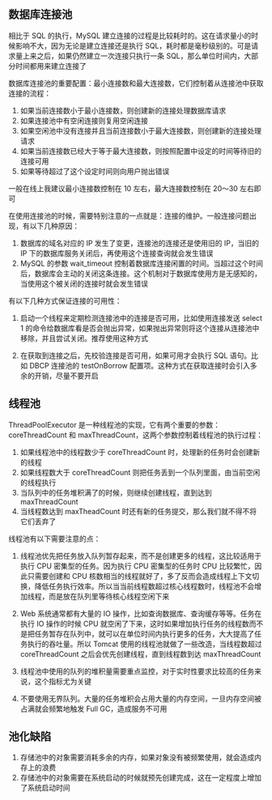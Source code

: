 ## 数据库连接池
相比于 SQL 的执行，MySQL 建立连接的过程是比较耗时的。这在请求量小的时候影响不大，因为无论是建立连接还是执行 SQL，耗时都是毫秒级别的。可是请求量上来之后，如果仍然建立一次连接只执行一条 SQL，那么单位时间内，大部分时间都用来建立连接了


数据库连接池的重要配置：最小连接数和最大连接数，它们控制着从连接池中获取连接的流程：
1. 如果当前连接数小于最小连接数，则创建新的连接处理数据库请求
2. 如果连接池中有空闲连接则复用空闲连接
3. 如果空闲池中没有连接并且当前连接数小于最大连接数，则创建新的连接处理请求
4. 如果当前连接数已经大于等于最大连接数，则按照配置中设定的时间等待旧的连接可用
5. 如果等待超过了这个设定时间则向用户抛出错误

一般在线上我建议最小连接数控制在 10 左右，最大连接数控制在 20～30 左右即可

在使用连接池的时候，需要特别注意的一点就是：连接的维护。一般连接问题出现，有以下几种原因：
1. 数据库的域名对应的 IP 发生了变更，连接池的连接还是使用旧的 IP，当旧的 IP 下的数据库服务关闭后，再使用这个连接查询就会发生错误
2. MySQL 的参数 wait_timeout 控制着数据库连接闲置的时间。当超过这个时间后，数据库会主动的关闭这条连接。这个机制对于数据库使用方是无感知的，当使用这个被关闭的连接时就会发生错误

有以下几种方式保证连接的可用性：
1. 启动一个线程来定期检测连接池中的连接是否可用，比如使用连接发送 select 1 的命令给数据库看是否会抛出异常，如果抛出异常则将这个连接从连接池中移除，并且尝试关闭。推荐使用这种方式

2. 在获取到连接之后，先校验连接是否可用，如果可用才会执行 SQL 语句。比如 DBCP 连接池的 testOnBorrow 配置项。这种方式在获取连接时会引入多余的开销，尽量不要开启


## 线程池
ThreadPoolExecutor 是一种线程池的实现，它有两个重要的参数：coreThreadCount 和 maxThreadCount，这两个参数控制着线程池的执行过程：
1. 如果线程池中的线程数少于 coreThreadCount 时，处理新的任务时会创建新的线程
2. 如果线程数大于 coreThreadCount 则把任务丢到一个队列里面，由当前空闲的线程执行
3. 当队列中的任务堆积满了的时候，则继续创建线程，直到达到 maxThreadCount
4. 当线程数达到 maxTheadCount 时还有新的任务提交，那么我们就不得不将它们丢弃了

线程池有以下需要注意的点：
1. 线程池优先把任务放入队列暂存起来，而不是创建更多的线程，这比较适用于执行 CPU 密集型的任务。因为执行 CPU 密集型的任务时 CPU 比较繁忙，因此只需要创建和 CPU 核数相当的线程就好了，多了反而会造成线程上下文切换，降低任务执行效率。所以当当前线程数超过核心线程数时，线程池不会增加线程，而是放在队列里等待核心线程空闲下来

2. Web 系统通常都有大量的 IO 操作，比如查询数据库、查询缓存等等。任务在执行 IO 操作的时候 CPU 就空闲了下来，这时如果增加执行任务的线程数而不是把任务暂存在队列中，就可以在单位时间内执行更多的任务，大大提高了任务执行的吞吐量。所以 Tomcat 使用的线程池就做了一些改造，当线程数超过 coreThreadCount 之后会优先创建线程，直到线程数到达 maxThreadCount

3. 线程池中使用的队列的堆积量需要重点监控，对于实时性要求比较高的任务来说，这个指标尤为关键

4. 不要使用无界队列。大量的任务堆积会占用大量的内存空间，一旦内存空间被占满就会频繁地触发 Full GC，造成服务不可用


## 池化缺陷
1. 存储池中的对象需要消耗多余的内存，如果对象没有被频繁使用，就会造成内存上的浪费
2. 存储池中的对象需要在系统启动的时候就预先创建完成，这在一定程度上增加了系统启动时间
